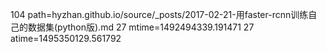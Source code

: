 104 path=hyzhan.github.io/source/_posts/2017-02-21-用faster-rcnn训练自己的数据集(python版).md
27 mtime=1492494339.191471
27 atime=1495350129.561792
